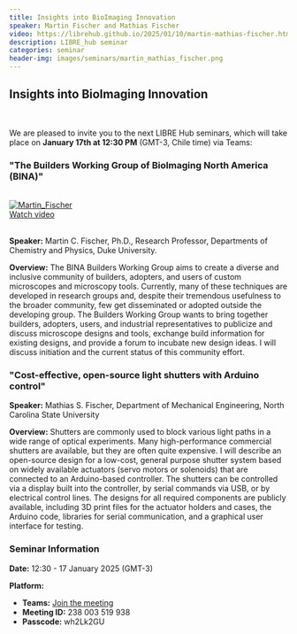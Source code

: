 ```yaml
---
title: Insights into BioImaging Innovation
speaker: Martin Fischer and Mathias Fischer
video: https://librehub.github.io/2025/01/10/martin-mathias-fischer.html
description: LIBRE_hub seminar
categories: seminar
header-img: images/seminars/martin_mathias_fischer.png
---
```


## Insights into BioImaging Innovation
<br>

We are pleased to invite you to the next LIBRE Hub seminars, which will take place on **January 17th at 12:30 PM** (GMT-3, Chile time) via Teams:

### "The Builders Working Group of BioImaging North America (BINA)"
<br>

<div class="thumbnail-container">
  <a href="hhttps://www.youtube.com/watch?v=feXzIYrSC0w">
    <img class="thumbnail" src="http://img.youtube.com/vi/feXzIYrSC0w/0.jpg" alt="Martin_Fischer">
    <div class="overlay">
      <span class="text">Watch video</span>
    </div>
  </a>
</div>

<br>

**Speaker:** Martin C. Fischer, Ph.D., Research Professor, Departments of Chemistry and Physics, Duke University.

**Overview:** The BINA Builders Working Group aims to create a diverse and inclusive community of builders, adopters, and users of custom microscopes and microscopy tools. Currently, many of these techniques are developed in research groups and, despite their tremendous usefulness to the broader community, few get disseminated or adopted outside the developing group. The Builders Working Group wants to bring together builders, adopters, users, and industrial representatives to publicize and discuss microscope designs and tools, exchange build information for existing designs, and provide a forum to incubate new design ideas. I will discuss initiation and the current status of this community effort.

### "Cost-effective, open-source light shutters with Arduino control"

**Speaker:** Mathias S. Fischer, Department of Mechanical Engineering, North Carolina State University

**Overview:** Shutters are commonly used to block various light paths in a wide range of optical experiments. Many high-performance commercial shutters are available, but they are often quite expensive. I will describe an open-source design for a low-cost, general purpose shutter system based on widely available actuators (servo motors or solenoids) that are connected to an Arduino-based controller. The shutters can be controlled via a display built into the controller, by serial commands via USB, or by electrical control lines. The designs for all required components are publicly available, including 3D print files for the actuator holders and cases, the Arduino code, libraries for serial communication, and a graphical user interface for testing.

### Seminar Information

**Date:** 12:30 - 17 January 2025 (GMT-3)

**Platform:**
- **Teams:** [Join the meeting](https://teams.microsoft.com/l/meetup-join/19%3ameeting_YTNjYmY1OTItYTQ1NS00ODFjLTg3MzUtNDQ0OGMwMWM0NTIw%40thread.v2/0?context=%7b%22Tid%22%3a%225ff5d9fa-f83f-4ac1-a4d2-eb48ea0a00d2%22%2c%22Oid%22%3a%22b066b156-36d2-4bf1-8723-85ab0bba4b91%22%7d)
- **Meeting ID:** 238 003 519 938
- **Passcode:** wh2Lk2GU